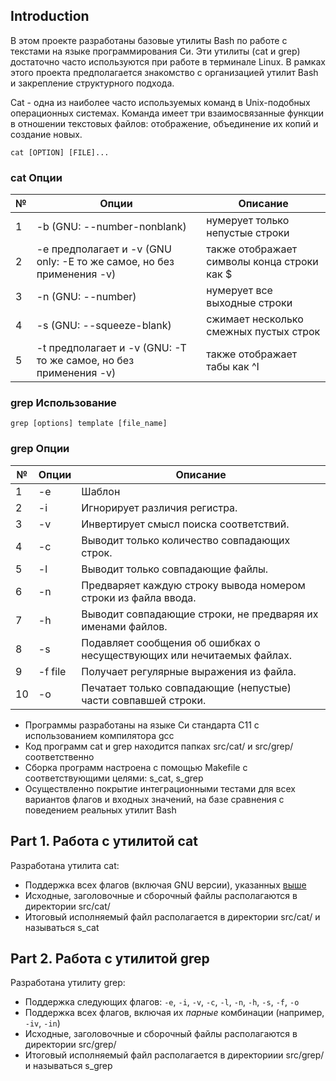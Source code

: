 ## Introduction

В этом проекте разработаны базовые утилиты Bash по работе с текстами на языке программирования Си. Эти утилиты (cat и grep) достаточно часто используются при работе в терминале Linux. В рамках этого проекта предполагается знакомство с организацией утилит Bash и закрепление структурного подхода.

Cat - одна из наиболее часто используемых команд в Unix-подобных операционных системах. Команда имеет три взаимосвязанные функции в отношении текстовых файлов: отображение, объединение их копий и создание новых.

`cat [OPTION] [FILE]...`

### cat Опции

| №   | Опции                                                                 | Описание                                    |
| --- | --------------------------------------------------------------------- | ------------------------------------------- |
| 1   | -b (GNU: --number-nonblank)                                           | нумерует только непустые строки             |
| 2   | -e предполагает и -v (GNU only: -E то же самое, но без применения -v) | также отображает символы конца строки как $ |
| 3   | -n (GNU: --number)                                                    | нумерует все выходные строки                |
| 4   | -s (GNU: --squeeze-blank)                                             | сжимает несколько смежных пустых строк      |
| 5   | -t предполагает и -v (GNU: -T то же самое, но без применения -v)      | также отображает табы как ^I                |

### grep Использование

`grep [options] template [file_name]`

### grep Опции

| №   | Опции   | Описание                                                               |
| --- | ------- | ---------------------------------------------------------------------- |
| 1   | -e      | Шаблон                                                                 |
| 2   | -i      | Игнорирует различия регистра.                                          |
| 3   | -v      | Инвертирует смысл поиска соответствий.                                 |
| 4   | -c      | Выводит только количество совпадающих строк.                           |
| 5   | -l      | Выводит только совпадающие файлы.                                      |
| 6   | -n      | Предваряет каждую строку вывода номером строки из файла ввода.         |
| 7   | -h      | Выводит совпадающие строки, не предваряя их именами файлов.            |
| 8   | -s      | Подавляет сообщения об ошибках о несуществующих или нечитаемых файлах. |
| 9   | -f file | Получает регулярные выражения из файла.                                |
| 10  | -o      | Печатает только совпадающие (непустые) части совпавшей строки.         |

- Программы разработаны на языке Си стандарта C11 с использованием компилятора gcc
- Код программ cat и grep находится папках src/cat/ и src/grep/ соответственно
- Сборка программ настроена с помощью Makefile с соответствующими целями: s_cat, s_grep
- Осуществленно покрытие интеграционными тестами для всех вариантов флагов и входных значений, на базе сравнения с поведением реальных утилит Bash

## Part 1. Работа с утилитой cat

Разработана утилита cat:

- Поддержка всех флагов (включая GNU версии), указанных [выше](#cat-опции)
- Исходные, заголовочные и сборочный файлы располагаются в директории src/cat/
- Итоговый исполняемый файл располагается в директории src/cat/ и называться s_cat

## Part 2. Работа с утилитой grep

Разработана утилиту grep:

- Поддержка следующих флагов: `-e`, `-i`, `-v`, `-c`, `-l`, `-n`, `-h`, `-s`, `-f`, `-o`
- Поддержка всех флагов, включая их _парные_ комбинации (например, `-iv`, `-in`)
- Исходные, заголовочные и сборочный файлы располагаются в директории src/grep/
- Итоговый исполняемый файл располагается в директориии src/grep/ и называться s_grep
